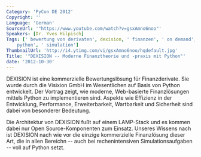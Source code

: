 ```yaml
---
Category: 'PyCon DE 2012'
Copyright: ''
Language: 'German'
SourceUrl: '"https://www.youtube.com/watch?v=gsxAmno6noo"'
Speakers: [Dr. Yves Hilpisch]
Tags: [' bewertung von derivaten', dexision, ' finanzen', ' on demand', ' scientific
    python', ' simulation']
ThumbnailUrl: 'http://i4.ytimg.com/vi/gsxAmno6noo/hqdefault.jpg'
Title: '"DEXISION -- Moderne Finanztheorie und -praxis mit Python"'
date: '2012-10-30'
---
```

DEXISION ist eine kommerzielle Bewertungslösung für Finanzderivate. Sie wurde
durch die Visixion GmbH im Wesentlichen auf Basis von Python entwickelt. Der
Vortrag zeigt, wie moderne, Web-basierte Finanzlösungen mittels Python zu
implementieren sind. Aspekte wie Effizienz in der Entwicklung, Performance,
Erweiterbarkeit, Wartbarkeit und Sicherheit sind dabei von besonderer
Bedeutung.

Die Architektur von DEXISION fußt auf einem LAMP-Stack und es kommen dabei nur
Open Source-Komponenten zum Einsatz. Unseres Wissens nach ist DEXISION nach
wie vor die einzige kommerzielle Finanzlösung dieser Art, die in allen
Bereichn -- auch bei rechenintensiven Simulationsaufgaben -- voll auf Python
setzt.

